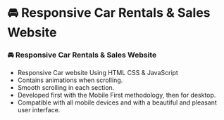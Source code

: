 # 🚘 Responsive Car Rentals & Sales Website

### 🚘 Responsive Car Rentals & Sales Website

- Responsive Car website Using HTML CSS & JavaScript
- Contains animations when scrolling.
- Smooth scrolling in each section.
- Developed first with the Mobile First methodology, then for desktop.
- Compatible with all mobile devices and with a beautiful and pleasant user interface.


